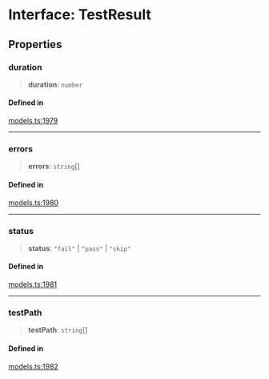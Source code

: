 # Interface: TestResult

## Properties

### duration

> **duration**: `number`

#### Defined in

[models.ts:1979](https://github.com/live-codes/livecodes/blob/ca3a38602cd90e12413c6333c1e0e06995427bd0/src/sdk/models.ts#L1979)

***

### errors

> **errors**: `string`[]

#### Defined in

[models.ts:1980](https://github.com/live-codes/livecodes/blob/ca3a38602cd90e12413c6333c1e0e06995427bd0/src/sdk/models.ts#L1980)

***

### status

> **status**: `"fail"` \| `"pass"` \| `"skip"`

#### Defined in

[models.ts:1981](https://github.com/live-codes/livecodes/blob/ca3a38602cd90e12413c6333c1e0e06995427bd0/src/sdk/models.ts#L1981)

***

### testPath

> **testPath**: `string`[]

#### Defined in

[models.ts:1982](https://github.com/live-codes/livecodes/blob/ca3a38602cd90e12413c6333c1e0e06995427bd0/src/sdk/models.ts#L1982)